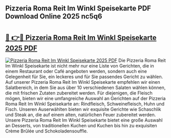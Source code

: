 ## Pizzeria Roma Reit Im Winkl Speisekarte PDF Download Online 2025 nc5q6

# <h2><a href="http://gc89ork.nevu.top/?p=Pizzeria+Roma+Reit+Im+Winkl+Speisekarte">🔗 👉🔴 Pizzeria Roma Reit Im Winkl Speisekarte 2025 PDF</a></h2>

[![Pizzeria Roma Reit Im Winkl Speisekarte 2025 PDF](https://i.imgur.com/dBaPXMq.png)](http://gc89ork.nevu.top/?p=Pizzeria+Roma+Reit+Im+Winkl+Speisekarte)
Die Pizzeria Roma Reit Im Winkl Speisekarte ist nicht mehr nur eine Liste von Gerichten, die in einem Restaurant oder Café angeboten werden, sondern auch eine Gelegenheit für Sie, ein leckeres und für Sie passendes Gericht zu wählen. Auf unserer Pizzeria Roma Reit Im Winkl Speisekarte empfehlen wir einen Salatbereich, in dem Sie aus über 10 verschiedenen Salaten wählen können, die mit frischen Zutaten zubereitet werden. Für diejenigen, die Fleisch mögen, bieten wir eine umfangreiche Auswahl an Gerichten auf der Pizzeria Roma Reit Im Winkl Speisekarte an: Rindfleisch, Schweinefleisch, Huhn und Fisch. Unseren Auserwählten bieten wir exquisite Gerichte wie Schaschlik und Steak an, die auf einem alten, natürlichen Feuer zubereitet werden. Unsere Pizzeria Roma Reit Im Winkl Speisekarte bietet eine große Auswahl an Desserts, von traditionellen Kuchen und Kuchen bis hin zu exquisiten Crème Brûlée und Schokoladensouffle.
